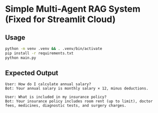 # Simple Multi-Agent RAG System (Fixed for Streamlit Cloud)

## Usage
```bash
python -m venv .venv && . .venv/bin/activate
pip install -r requirements.txt
python main.py
```

## Expected Output
```
User: How do I calculate annual salary?
Bot: Your annual salary is monthly salary × 12, minus deductions.

User: What is included in my insurance policy?
Bot: Your insurance policy includes room rent (up to limit), doctor fees, medicines, diagnostic tests, and surgery charges.
```
